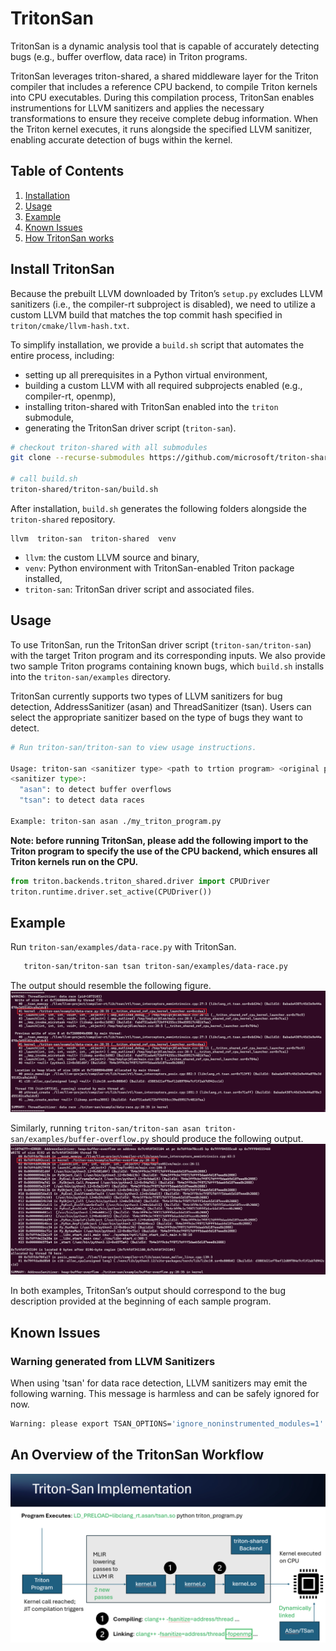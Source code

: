 # TritonSan
TritonSan is a dynamic analysis tool that is capable of accurately detecting bugs (e.g., buffer overflow, data race) in Triton programs. 

TritonSan leverages triton-shared, a shared middleware layer for the Triton compiler that includes a reference CPU backend, to compile Triton kernels into CPU executables. During this compilation process, TritonSan enables instrumentions for LLVM sanitizers and applies the necessary transformations to ensure they receive complete debug information. When the Triton kernel executes, it runs alongside the specified LLVM sanitizer, enabling accurate detection of bugs within the kernel.

## Table of Contents
1. [Installation](#llvm-sanitizer-feature-introduction)
2. [Usage](#usage)
3. [Example](#example)
4. [Known Issues](#known-issues)
5. [How TritonSan works](#an-overview-of-the-tritonsan-workflow)

## Install TritonSan
Because the prebuilt LLVM downloaded by Triton’s `setup.py` excludes LLVM sanitizers (i.e., the compiler-rt subproject is disabled), we need to utilize a custom LLVM build that matches the top commit hash specified in `triton/cmake/llvm-hash.txt`.

To simplify installation, we provide a `build.sh` script that automates the entire process, including:
- setting up all prerequisites in a Python virtual environment, 
- building a custom LLVM with all required subprojects enabled (e.g., compiler-rt, openmp),
- installing triton-shared with TritonSan enabled into the `triton` submodule,
- generating the TritonSan driver script (`triton-san`).

```sh
# checkout triton-shared with all submodules
git clone --recurse-submodules https://github.com/microsoft/triton-shared.git

# call build.sh
triton-shared/triton-san/build.sh
```

After installation, `build.sh` generates the following folders alongside the `triton-shared` repository.
```
llvm  triton-san  triton-shared  venv
```
- `llvm`: the custom LLVM source and binary,
- `venv`: Python environment with TritonSan-enabled Triton package installed,
- `triton-san`: TritonSan driver script and associated files.

## Usage
To use TritonSan, run the TritonSan driver script (`triton-san/triton-san`) with the target Triton program and its corresponding inputs. We also provide two sample Triton programs containing known bugs, which `build.sh` installs into the `triton-san/examples` directory.

TritonSan currently supports two types of LLVM sanitizers for bug detection, AddressSanitizer (asan) and ThreadSanitizer (tsan). Users can select the appropriate sanitizer based on the type of bugs they want to detect.

```sh
# Run triton-san/triton-san to view usage instructions.

Usage: triton-san <sanitizer type> <path to trtion program> <original program input arguments...>.
<sanitizer type>:
  "asan": to detect buffer overflows
  "tsan": to detect data races

Example: triton-san asan ./my_triton_program.py
```

**Note: before running TritonSan, please add the following import to the Triton program to specify the use of the CPU backend, which ensures all Triton kernels run on the CPU.**

```python
from triton.backends.triton_shared.driver import CPUDriver
triton.runtime.driver.set_active(CPUDriver())
```

## Example
Run `triton-san/examples/data-race.py` with TritonSan.
```sh
   triton-san/triton-san tsan triton-san/examples/data-race.py
```

The output should resemble the following figure.
![](image/data-race-result.png)

Similarly, running `triton-san/triton-san asan triton-san/examples/buffer-overflow.py` should produce the following output.
![](image/buffer-overflow-result.png)

In both examples, TritonSan’s output should correspond to the bug description provided at the beginning of each sample program.

## Known Issues
### Warning generated from LLVM Sanitizers
When using 'tsan' for data race detection, LLVM sanitizers may emit the following warning. This message is harmless and can be safely ignored for now.

```sh
Warning: please export TSAN_OPTIONS='ignore_noninstrumented_modules=1' to avoid false positive reports from the OpenMP runtime!
```

## An Overview of the TritonSan Workflow
![](image/workflow.png)